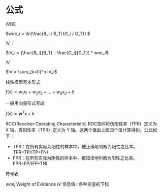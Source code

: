 # 公式

WOE

$woe_i = \ln(\frac{B_i / B_T}{G_i / G_T}) $

IV_i

$IV_i = (\frac{B_i}{B_T} - \frac{G_i}{G_T}) * woe_i$

IV

$IV = \sum_{k=0}^n IV_i$

线性模型基本形式

$f(x) = w_1x_1 + w_2x_2 + ...+ w_dx_d + b$

一般用向量形式写成

$f(x) = \mathbf{w}^Tx + b$

ROC(Receiver Operating Characteristic)
ROC空间将伪阳性率（FPR）定义为 X 轴，真阳性率（TPR）定义为 Y 轴。这两个值由上面四个值计算得到，公式如下：
- TPR：在所有实际为阳性的样本中，被正确地判断为阳性之比率。TPR=TP/(TP+FN)
- FPR：在所有实际为阴性的样本中，被错误地判断为阳性之比率。FPR=FP/(FP+TN)



符号表

$woe_i$     Weight of Evidence
$IV$        信息值
$i$         各种变量的下标

